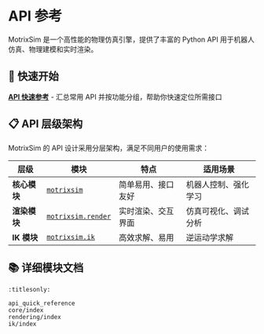 # API 参考

MotrixSim 是一个高性能的物理仿真引擎，提供了丰富的 Python API 用于机器人仿真、物理建模和实时渲染。

## 🚀 快速开始

**[API 快速参考](api_quick_reference.md)** - 汇总常用 API 并按功能分组，帮助你快速定位所需接口

## 📋 API 层级架构

MotrixSim 的 API 设计采用分层架构，满足不同用户的使用需求：

| 层级         | 模块                                     | 特点               | 适用场景             |
| ------------ | ---------------------------------------- | ------------------ | -------------------- |
| **核心模块** | [`motrixsim`](core/index.md)             | 简单易用、接口友好 | 机器人控制、强化学习 |
| **渲染模块** | [`motrixsim.render`](rendering/index.md) | 实时渲染、交互界面 | 仿真可视化、调试分析 |
| **IK 模块**  | [`motrixsim.ik`](ik/index.md)            | 高效求解、易用     | 逆运动学求解         |

## 📚 详细模块文档

```{toctree}
:titlesonly:

api_quick_reference
core/index
rendering/index
ik/index
```
